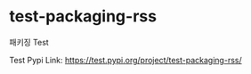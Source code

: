 # test-packaging-rss

패키징 Test  

Test Pypi Link:
https://test.pypi.org/project/test-packaging-rss/  

